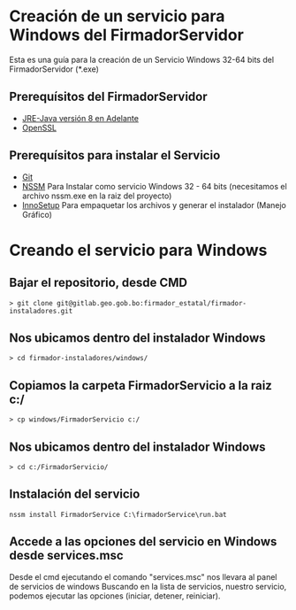 # Creación de un servicio para Windows del FirmadorServidor

Esta es una guía para la creación de un Servicio Windows 32-64 bits del FirmadorServidor (*.exe)

## Prerequísitos del FirmadorServidor

- [JRE-Java versión 8 en Adelante](https://www.java.com/es/download/manual.jsp)
- [OpenSSL](https://www.openssl.org/source/)


## Prerequísitos para instalar el Servicio

- [Git](https://git-scm.com/)
- [NSSM](http://nssm.cc/download) Para Instalar como servicio Windows 32 - 64 bits (necesitamos el archivo nssm.exe en la raiz del proyecto)
- [InnoSetup](https://inno-setup.uptodown.com/windows) Para empaquetar los archivos y generar el instalador (Manejo Gráfico)

# Creando el servicio para Windows

## Bajar el repositorio, desde CMD

```
> git clone git@gitlab.geo.gob.bo:firmador_estatal/firmador-instaladores.git
```

## Nos ubicamos dentro del instalador Windows

```
> cd firmador-instaladores/windows/
```

## Copiamos la carpeta FirmadorServicio a la raiz c:/

```
> cp windows/FirmadorServicio c:/
```

## Nos ubicamos dentro del instalador Windows

```
> cd c:/FirmadorServicio/
```

## Instalación del servicio

```
nssm install FirmadorService C:\firmadorService\run.bat
```

## Accede a las opciones del servicio en Windows desde services.msc

Desde el cmd ejecutando el comando "services.msc" nos llevara al panel de servicios de windows
Buscando en la lista de servicios, nuestro servicio, podemos ejecutar las opciones (iniciar, detener, reiniciar).
